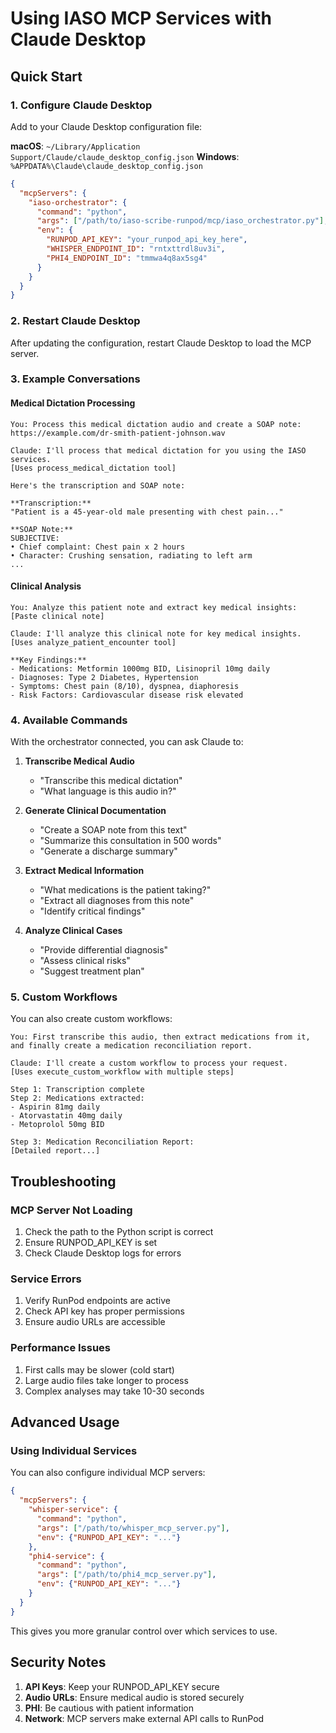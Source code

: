 # Using IASO MCP Services with Claude Desktop

## Quick Start

### 1. Configure Claude Desktop

Add to your Claude Desktop configuration file:

**macOS**: `~/Library/Application Support/Claude/claude_desktop_config.json`
**Windows**: `%APPDATA%\Claude\claude_desktop_config.json`

```json
{
  "mcpServers": {
    "iaso-orchestrator": {
      "command": "python",
      "args": ["/path/to/iaso-scribe-runpod/mcp/iaso_orchestrator.py"],
      "env": {
        "RUNPOD_API_KEY": "your_runpod_api_key_here",
        "WHISPER_ENDPOINT_ID": "rntxttrdl8uv3i",
        "PHI4_ENDPOINT_ID": "tmmwa4q8ax5sg4"
      }
    }
  }
}
```

### 2. Restart Claude Desktop

After updating the configuration, restart Claude Desktop to load the MCP server.

### 3. Example Conversations

#### Medical Dictation Processing
```
You: Process this medical dictation audio and create a SOAP note:
https://example.com/dr-smith-patient-johnson.wav

Claude: I'll process that medical dictation for you using the IASO services.
[Uses process_medical_dictation tool]

Here's the transcription and SOAP note:

**Transcription:**
"Patient is a 45-year-old male presenting with chest pain..."

**SOAP Note:**
SUBJECTIVE:
• Chief complaint: Chest pain x 2 hours
• Character: Crushing sensation, radiating to left arm
...
```

#### Clinical Analysis
```
You: Analyze this patient note and extract key medical insights:
[Paste clinical note]

Claude: I'll analyze this clinical note for key medical insights.
[Uses analyze_patient_encounter tool]

**Key Findings:**
- Medications: Metformin 1000mg BID, Lisinopril 10mg daily
- Diagnoses: Type 2 Diabetes, Hypertension
- Symptoms: Chest pain (8/10), dyspnea, diaphoresis
- Risk Factors: Cardiovascular disease risk elevated
```

### 4. Available Commands

With the orchestrator connected, you can ask Claude to:

1. **Transcribe Medical Audio**
   - "Transcribe this medical dictation"
   - "What language is this audio in?"

2. **Generate Clinical Documentation**
   - "Create a SOAP note from this text"
   - "Summarize this consultation in 500 words"
   - "Generate a discharge summary"

3. **Extract Medical Information**
   - "What medications is the patient taking?"
   - "Extract all diagnoses from this note"
   - "Identify critical findings"

4. **Analyze Clinical Cases**
   - "Provide differential diagnosis"
   - "Assess clinical risks"
   - "Suggest treatment plan"

### 5. Custom Workflows

You can also create custom workflows:

```
You: First transcribe this audio, then extract medications from it, 
and finally create a medication reconciliation report.

Claude: I'll create a custom workflow to process your request.
[Uses execute_custom_workflow with multiple steps]

Step 1: Transcription complete
Step 2: Medications extracted:
- Aspirin 81mg daily
- Atorvastatin 40mg daily
- Metoprolol 50mg BID

Step 3: Medication Reconciliation Report:
[Detailed report...]
```

## Troubleshooting

### MCP Server Not Loading
1. Check the path to the Python script is correct
2. Ensure RUNPOD_API_KEY is set
3. Check Claude Desktop logs for errors

### Service Errors
1. Verify RunPod endpoints are active
2. Check API key has proper permissions
3. Ensure audio URLs are accessible

### Performance Issues
1. First calls may be slower (cold start)
2. Large audio files take longer to process
3. Complex analyses may take 10-30 seconds

## Advanced Usage

### Using Individual Services

You can also configure individual MCP servers:

```json
{
  "mcpServers": {
    "whisper-service": {
      "command": "python",
      "args": ["/path/to/whisper_mcp_server.py"],
      "env": {"RUNPOD_API_KEY": "..."}
    },
    "phi4-service": {
      "command": "python",
      "args": ["/path/to/phi4_mcp_server.py"],
      "env": {"RUNPOD_API_KEY": "..."}
    }
  }
}
```

This gives you more granular control over which services to use.

## Security Notes

1. **API Keys**: Keep your RUNPOD_API_KEY secure
2. **Audio URLs**: Ensure medical audio is stored securely
3. **PHI**: Be cautious with patient information
4. **Network**: MCP servers make external API calls to RunPod